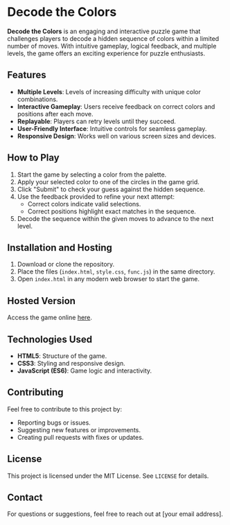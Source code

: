 # Decode the Colors

**Decode the Colors** is an engaging and interactive puzzle game that challenges players to decode a hidden sequence of colors within a limited number of moves. With intuitive gameplay, logical feedback, and multiple levels, the game offers an exciting experience for puzzle enthusiasts.

## Features
- **Multiple Levels**: Levels of increasing difficulty with unique color combinations.
- **Interactive Gameplay**: Users receive feedback on correct colors and positions after each move.
- **Replayable**: Players can retry levels until they succeed.
- **User-Friendly Interface**: Intuitive controls for seamless gameplay.
- **Responsive Design**: Works well on various screen sizes and devices.

## How to Play
1. Start the game by selecting a color from the palette.
2. Apply your selected color to one of the circles in the game grid.
3. Click "Submit" to check your guess against the hidden sequence.
4. Use the feedback provided to refine your next attempt:
   - Correct colors indicate valid selections.
   - Correct positions highlight exact matches in the sequence.
5. Decode the sequence within the given moves to advance to the next level.

## Installation and Hosting
1. Download or clone the repository.
2. Place the files (`index.html`, `style.css`, `func.js`) in the same directory.
3. Open `index.html` in any modern web browser to start the game.

## Hosted Version
Access the game online [here](#).

## Technologies Used
- **HTML5**: Structure of the game.
- **CSS3**: Styling and responsive design.
- **JavaScript (ES6)**: Game logic and interactivity.

## Contributing
Feel free to contribute to this project by:
- Reporting bugs or issues.
- Suggesting new features or improvements.
- Creating pull requests with fixes or updates.

## License
This project is licensed under the MIT License. See `LICENSE` for details.

## Contact
For questions or suggestions, feel free to reach out at [your email address].
